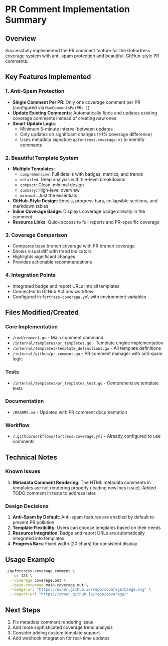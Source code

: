 # PR Comment Implementation Summary

## Overview
Successfully implemented the PR comment feature for the GoFortress coverage system with anti-spam protection and beautiful, GitHub-style PR comments.

## Key Features Implemented

### 1. Anti-Spam Protection
- **Single Comment Per PR**: Only one coverage comment per PR (configured via `MaxCommentsPerPR: 1`)
- **Update Existing Comments**: Automatically finds and updates existing coverage comments instead of creating new ones
- **Smart Update Logic**: 
  - Minimum 5-minute interval between updates
  - Only updates on significant changes (>1% coverage difference)
  - Uses metadata signature `gofortress-coverage-v1` to identify comments

### 2. Beautiful Template System
- **Multiple Templates**: 
  - `comprehensive`: Full details with badges, metrics, and trends
  - `detailed`: Deep analysis with file-level breakdowns  
  - `compact`: Clean, minimal design
  - `summary`: High-level overview
  - `minimal`: Just the essentials
- **GitHub-Style Design**: Emojis, progress bars, collapsible sections, and markdown tables
- **Inline Coverage Badge**: Displays coverage badge directly in the comment
- **Resource Links**: Quick access to full reports and PR-specific coverage

### 3. Coverage Comparison
- Compares base branch coverage with PR branch coverage
- Shows visual diff with trend indicators
- Highlights significant changes
- Provides actionable recommendations

### 4. Integration Points
- Integrated badge and report URLs into all templates
- Connected to GitHub Actions workflow
- Configured in `fortress-coverage.yml` with environment variables

## Files Modified/Created

### Core Implementation
- `/cmd/comment.go` - Main comment command
- `/internal/templates/pr_templates.go` - Template engine implementation
- `/internal/templates/template_definitions.go` - All template definitions
- `/internal/github/pr_comment.go` - PR comment manager with anti-spam logic

### Tests
- `/internal/templates/pr_templates_test.go` - Comprehensive template tests

### Documentation
- `/README.md` - Updated with PR comment documentation

### Workflow
- `/.github/workflows/fortress-coverage.yml` - Already configured to use comments

## Technical Notes

### Known Issues
1. **Metadata Comment Rendering**: The HTML metadata comments in templates are not rendering properly (leading newlines issue). Added TODO comment in tests to address later.

### Design Decisions
1. **Anti-Spam by Default**: Anti-spam features are enabled by default to prevent PR pollution
2. **Template Flexibility**: Users can choose templates based on their needs
3. **Resource Integration**: Badge and report URLs are automatically integrated into templates
4. **Progress Bars**: Fixed width (20 chars) for consistent display

## Usage Example

```bash
./gofortress-coverage comment \
  --pr 123 \
  --coverage coverage.out \
  --base-coverage main-coverage.out \
  --badge-url "https://owner.github.io/repo/coverage/badge.svg" \
  --report-url "https://owner.github.io/repo/coverage/"
```

## Next Steps
1. Fix metadata comment rendering issue
2. Add more sophisticated coverage trend analysis
3. Consider adding custom template support
4. Add webhook integration for real-time updates
